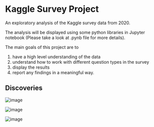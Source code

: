 # Kaggle Survey Project
An exploratory analysis of the Kaggle survey data from 2020.

The analysis will be displayed using some python libraries in Jupyter notebook (Please take a look at .pynb file for more details).

The main goals of this project are to 
1. have a high level understanding of the data
2. understand how to work with different question types in the survey
3. display the results
4. report any findings in a meaningful way. 


## Discoveries
![image](https://user-images.githubusercontent.com/20074613/121215447-031a6d80-c84e-11eb-9f87-23880cffda8a.png)

![image](https://user-images.githubusercontent.com/20074613/121220913-0ebc6300-c853-11eb-9d0c-a9efda3a7bb5.png)

![image](https://user-images.githubusercontent.com/20074613/121220993-21cf3300-c853-11eb-828f-c2e7f18e01f8.png)


